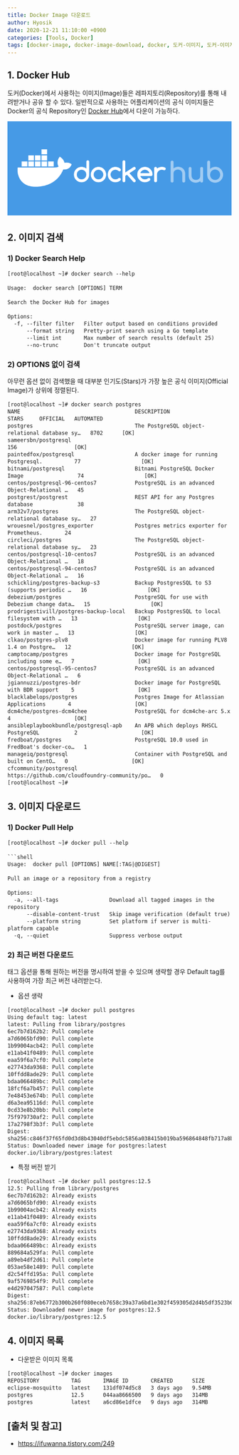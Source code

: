 ```yaml
---
title: Docker Image 다운로드
author: Hyosik
date: 2020-12-21 11:10:00 +0900
categories: [Tools, Docker]
tags: [docker-image, docker-image-download, docker, 도커-이미지, 도커-이미지-다운로드, 도커]
---
```


## 1. Docker Hub
도커(Docker)에서 사용하는 이미지(Image)들은 레파지토리(Repository)를 통해 내려받거나 공유 할 수 있다. 일반적으로 사용하는 어플리케이션의 공식 이미지들은 Docker의 공식 Repository인 [Docker Hub](https://hub.docker.com/)에서 다운이 가능하다.

![img001](/assets/img/2020-12-21-docker-image-download/img001.png)

## 2. 이미지 검색

### 1) Docker Search Help
```shell
[root@localhost ~]# docker search --help

Usage:  docker search [OPTIONS] TERM

Search the Docker Hub for images

Options:
  -f, --filter filter   Filter output based on conditions provided
      --format string   Pretty-print search using a Go template
      --limit int       Max number of search results (default 25)
      --no-trunc        Don't truncate output
```

### 2) OPTIONS 없이 검색
아무런 옵션 없이 검색했을 때 대부분 인기도(Stars)가 가장 높은 공식 이미지(Official Image)가 상위에 정렬된다.

```shell
[root@localhost ~]# docker search postgres
NAME                                    DESCRIPTION                                     STARS     OFFICIAL   AUTOMATED
postgres                                The PostgreSQL object-relational database sy…   8702      [OK]       
sameersbn/postgresql                                                                    156                  [OK]
paintedfox/postgresql                   A docker image for running Postgresql.          77                   [OK]
bitnami/postgresql                      Bitnami PostgreSQL Docker Image                 74                   [OK]
centos/postgresql-96-centos7            PostgreSQL is an advanced Object-Relational …   45                   
postgrest/postgrest                     REST API for any Postgres database              38                   
arm32v7/postgres                        The PostgreSQL object-relational database sy…   27                   
wrouesnel/postgres_exporter             Postgres metrics exporter for Prometheus.       24                   
circleci/postgres                       The PostgreSQL object-relational database sy…   23                   
centos/postgresql-10-centos7            PostgreSQL is an advanced Object-Relational …   18                   
centos/postgresql-94-centos7            PostgreSQL is an advanced Object-Relational …   16                   
schickling/postgres-backup-s3           Backup PostgresSQL to S3 (supports periodic …   16                   [OK]
debezium/postgres                       PostgreSQL for use with Debezium change data…   15                   [OK]
prodrigestivill/postgres-backup-local   Backup PostgresSQL to local filesystem with …   13                   [OK]
postdock/postgres                       PostgreSQL server image, can work in master …   13                   [OK]
clkao/postgres-plv8                     Docker image for running PLV8 1.4 on Postgre…   12                   [OK]
camptocamp/postgres                     Docker image for PostgreSQL including some e…   7                    [OK]
centos/postgresql-95-centos7            PostgreSQL is an advanced Object-Relational …   6                    
jgiannuzzi/postgres-bdr                 Docker image for PostgreSQL with BDR support    5                    [OK]
blacklabelops/postgres                  Postgres Image for Atlassian Applications       4                    [OK]
dcm4che/postgres-dcm4chee               PostgreSQL for dcm4che-arc 5.x                  4                    [OK]
ansibleplaybookbundle/postgresql-apb    An APB which deploys RHSCL PostgreSQL           2                    [OK]
fredboat/postgres                       PostgreSQL 10.0 used in FredBoat's docker-co…   1                    
manageiq/postgresql                     Container with PostgreSQL and built on CentO…   0                    [OK]
cfcommunity/postgresql                  https://github.com/cloudfoundry-community/po…   0                    
[root@localhost ~]#
```

## 3. 이미지 다운로드

### 1) Docker Pull Help

```shell
[root@localhost ~]# docker pull --help

```shell
Usage:  docker pull [OPTIONS] NAME[:TAG|@DIGEST]

Pull an image or a repository from a registry

Options:
  -a, --all-tags                Download all tagged images in the repository
      --disable-content-trust   Skip image verification (default true)
      --platform string         Set platform if server is multi-platform capable
  -q, --quiet                   Suppress verbose output
```

### 2) 최근 버전 다운로드
태그 옵션을 통해 원하는 버전을 명시하여 받을 수 있으며 생략할 경우 Default tag를 사용하여 가장 최근 버전 내려받는다.

* 옵션 생략

```shell
[root@localhost ~]# docker pull postgres
Using default tag: latest
latest: Pulling from library/postgres
6ec7b7d162b2: Pull complete 
a7d6065bfd90: Pull complete 
1b99004acb42: Pull complete 
e11ab41f0489: Pull complete 
eaa59f6a7cf0: Pull complete 
e27743da9368: Pull complete 
10ffdd8ade29: Pull complete 
bdaa066489bc: Pull complete 
18fcf6a7b457: Pull complete 
7e48453e674b: Pull complete 
d6a3ea95116d: Pull complete 
0cd33e8b20bb: Pull complete 
75f979730af2: Pull complete 
17a2798f3b3f: Pull complete 
Digest: sha256:c846f37f65fd0d3d8b43040df5ebdc5856a038415b019ba596864848fb717a8b
Status: Downloaded newer image for postgres:latest
docker.io/library/postgres:latest
```

* 특정 버전 받기

```shell
[root@localhost ~]# docker pull postgres:12.5
12.5: Pulling from library/postgres
6ec7b7d162b2: Already exists 
a7d6065bfd90: Already exists 
1b99004acb42: Already exists 
e11ab41f0489: Already exists 
eaa59f6a7cf0: Already exists 
e27743da9368: Already exists 
10ffdd8ade29: Already exists 
bdaa066489bc: Already exists 
889684a529fa: Pull complete 
a89eb4df2d61: Pull complete 
053ae58e1489: Pull complete 
d2c54ffd195a: Pull complete 
9af5769854f9: Pull complete 
e4d297047587: Pull complete 
Digest: sha256:87eb6772b300b260f080eceb7658c39a37a6bd1e302f459305d2d4b5df3523b0
Status: Downloaded newer image for postgres:12.5
docker.io/library/postgres:12.5
```

## 4. 이미지 목록

* 다운받은 이미지 목록

```shell
[root@localhost ~]# docker images
REPOSITORY          TAG       IMAGE ID       CREATED      SIZE
eclipse-mosquitto   latest    131df074d5c8   3 days ago   9.54MB
postgres            12.5      044aa8666500   9 days ago   314MB
postgres            latest    a6cd86e1dfce   9 days ago   314MB
```

## [출처 및 참고]
* <https://ifuwanna.tistory.com/249>
